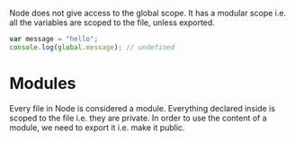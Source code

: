 Node does not give access to the global scope. It has a modular scope i.e. all the variables are scoped to the file, unless exported.  
```javascript
var message = "hello";
console.log(global.message); // undefined
```

# Modules
Every file in Node is considered a module. Everything declared inside is scoped to the file i.e. they are private. In order to use the content of a module, we need to export it i.e. make it public.